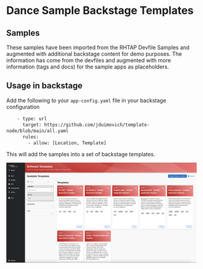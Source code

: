 #  Dance Sample Backstage Templates


## Samples

These samples have been imported from the RHTAP Devfile Samples and augmented with additional backstage content for demo purposes. The information has come from the devfiles and augmented with more information (tags and docs) for the sample apps as placeholders. 


## Usage in backstage 

Add the following to your `app-config.yaml` file in your backstage configuration 

``` 
    - type: url
      target: https://github.com/jduimovich/template-node/blob/main/all.yaml 
      rules:
        - allow: [Location, Template]
```

This will add the samples into a set of backstage templates.

![Screenshot](backstage.png)